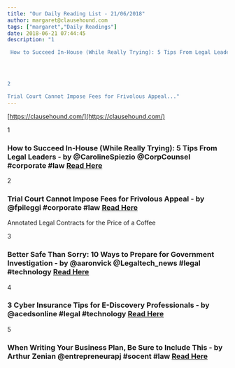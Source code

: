 ```yaml
---
title: "Our Daily Reading List - 21/06/2018"
author: margaret@clausehound.com
tags: ["margaret","Daily Readings"]
date: 2018-06-21 07:44:45
description: "1

 How to Succeed In-House (While Really Trying): 5 Tips From Legal Leaders - by @CarolineSpiezio @CorpCounsel #corporate #law Read Here

 


2

Trial Court Cannot Impose Fees for Frivolous Appeal..."
---
```


[https://clausehound.com/](https://clausehound.com/)

1

###  How to Succeed In-House (While Really Trying): 5 Tips From Legal Leaders - by @CarolineSpiezio @CorpCounsel #corporate #law [Read Here](https://www.law.com/corpcounsel/2018/06/13/how-to-succeed-in-house-while-really-trying-5-tips-from-legal-leaders/)

 

2

### Trial Court Cannot Impose Fees for Frivolous Appeal - by @fpileggi #corporate #law [Read Here](https://www.delawarelitigation.com/2018/06/articles/chancery-court-updates/trial-court-cannot-impose-fees-for-frivolous-appeal/)

Annotated Legal Contracts
for the Price of a Coffee

3

###  Better Safe Than Sorry: 10 Ways to Prepare for Government Investigation - by @aaronvick @Legaltech_news #legal #technology [Read Here](https://www.law.com/legaltechnews/2018/06/12/better-safe-than-sorry-10-ways-to-prepare-for-government-investigations/)

 

4

###  3 Cyber Insurance Tips for E-Discovery Professionals - by @acedsonline #legal #technology [Read Here](https://www.jdsupra.com/legalnews/3-cyber-insurance-tips-for-e-discovery-11422/)

 

5

###  When Writing Your Business Plan, Be Sure to Include This - by Arthur Zenian @entrepreneurapj #socent #law [Read Here](https://www.entrepreneur.com/article/315213)

 